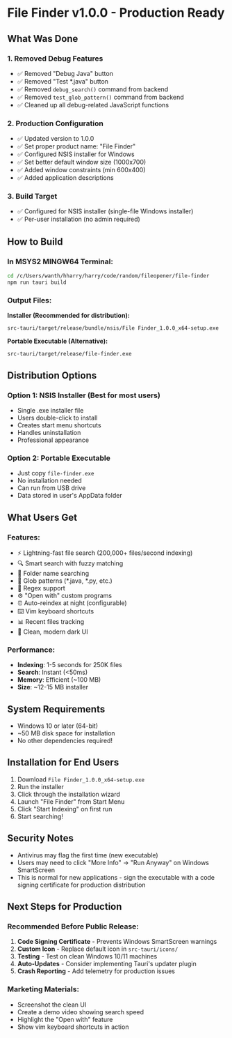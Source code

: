 # File Finder v1.0.0 - Production Ready

## What Was Done

### 1. Removed Debug Features
- ✅ Removed "Debug Java" button
- ✅ Removed "Test *.java" button  
- ✅ Removed `debug_search()` command from backend
- ✅ Removed `test_glob_pattern()` command from backend
- ✅ Cleaned up all debug-related JavaScript functions

### 2. Production Configuration
- ✅ Updated version to 1.0.0
- ✅ Set proper product name: "File Finder"
- ✅ Configured NSIS installer for Windows
- ✅ Set better default window size (1000x700)
- ✅ Added window constraints (min 600x400)
- ✅ Added application descriptions

### 3. Build Target
- ✅ Configured for NSIS installer (single-file Windows installer)
- ✅ Per-user installation (no admin required)

## How to Build

### In MSYS2 MINGW64 Terminal:

```bash
cd /c/Users/wanth/hharry/harry/code/random/fileopener/file-finder
npm run tauri build
```

### Output Files:

**Installer (Recommended for distribution):**
```
src-tauri/target/release/bundle/nsis/File Finder_1.0.0_x64-setup.exe
```

**Portable Executable (Alternative):**
```
src-tauri/target/release/file-finder.exe
```

## Distribution Options

### Option 1: NSIS Installer (Best for most users)
- Single .exe installer file
- Users double-click to install
- Creates start menu shortcuts
- Handles uninstallation
- Professional appearance

### Option 2: Portable Executable
- Just copy `file-finder.exe`
- No installation needed
- Can run from USB drive
- Data stored in user's AppData folder

## What Users Get

### Features:
- ⚡ Lightning-fast file search (200,000+ files/second indexing)
- 🔍 Smart search with fuzzy matching
- 📁 Folder name searching
- 🎯 Glob patterns (*.java, *.py, etc.)
- 🔧 Regex support
- ⚙️ "Open with" custom programs
- ⏰ Auto-reindex at night (configurable)
- ⌨️ Vim keyboard shortcuts
- 📊 Recent files tracking
- 🎨 Clean, modern dark UI

### Performance:
- **Indexing**: 1-5 seconds for 250K files
- **Search**: Instant (<50ms)
- **Memory**: Efficient (~100 MB)
- **Size**: ~12-15 MB installer

## System Requirements

- Windows 10 or later (64-bit)
- ~50 MB disk space for installation
- No other dependencies required!

## Installation for End Users

1. Download `File Finder_1.0.0_x64-setup.exe`
2. Run the installer
3. Click through the installation wizard
4. Launch "File Finder" from Start Menu
5. Click "Start Indexing" on first run
6. Start searching!

## Security Notes

- Antivirus may flag the first time (new executable)
- Users may need to click "More Info" → "Run Anyway" on Windows SmartScreen
- This is normal for new applications - sign the executable with a code signing certificate for production distribution

## Next Steps for Production

### Recommended Before Public Release:

1. **Code Signing Certificate** - Prevents Windows SmartScreen warnings
2. **Custom Icon** - Replace default icon in `src-tauri/icons/`
3. **Testing** - Test on clean Windows 10/11 machines
4. **Auto-Updates** - Consider implementing Tauri's updater plugin
5. **Crash Reporting** - Add telemetry for production issues

### Marketing Materials:

- Screenshot the clean UI
- Create a demo video showing search speed
- Highlight the "Open with" feature
- Show vim keyboard shortcuts in action
